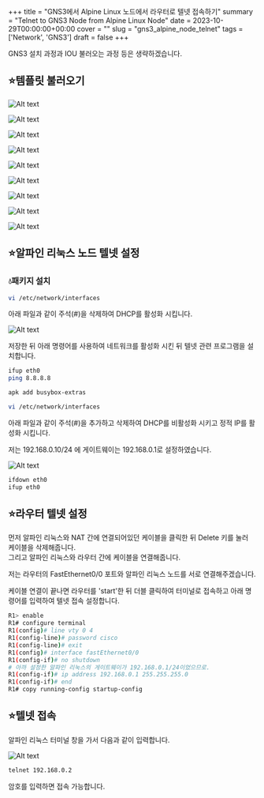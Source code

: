 +++
title = "GNS3에서 Alpine Linux 노드에서 라우터로 텔넷 접속하기"
summary = "Telnet to GNS3 Node from Alpine Linux Node"
date = 2023-10-29T00:00:00+00:00
cover = ""
slug = "gns3_alpine_node_telnet"
tags = ['Network', 'GNS3']
draft = false
+++

GNS3 설치 과정과 IOU 불러오는 과정 등은 생략하겠습니다.

## ⭐템플릿 불러오기

![Alt text](/../../images/2023/2023-10-29_1_gns3_alpine_node/1.png)  

![Alt text](/../../images/2023/2023-10-29_1_gns3_alpine_node/2.png)  

![Alt text](/../../images/2023/2023-10-29_1_gns3_alpine_node/3.png)  

![Alt text](/../../images/2023/2023-10-29_1_gns3_alpine_node/4.png)  

![Alt text](/../../images/2023/2023-10-29_1_gns3_alpine_node/5.png)  

![Alt text](/../../images/2023/2023-10-29_1_gns3_alpine_node/6.png)  

![Alt text](/../../images/2023/2023-10-29_1_gns3_alpine_node/7.png)  

![Alt text](/../../images/2023/2023-10-29_1_gns3_alpine_node/8.png)  

![Alt text](/../../images/2023/2023-10-29_1_gns3_alpine_node/9.png)  

## ⭐알파인 리눅스 노드 텔넷 설정

### 💧패키지 설치

```bash
vi /etc/network/interfaces
```

아래 파일과 같이 주석(#)을 삭제하여 DHCP를 활성화 시킵니다.

![Alt text](/../../images/2023/2023-10-29_1_gns3_alpine_node/10.png)  

저장한 뒤 아래 명령어를 사용하여 네트워크를 활성화 시킨 뒤 텔넷 관련 프로그램을 설치합니다.

```bash
ifup eth0
ping 8.8.8.8

apk add busybox-extras

vi /etc/network/interfaces
```

아래 파일과 같이 주석(#)을 추가하고 삭제하여 DHCP를 비활성화 시키고 정적 IP를 활성화 시킵니다.

저는 192.168.0.10/24 에 게이트웨이는 192.168.0.1로 설정하였습니다.

![Alt text](/../../images/2023/2023-10-29_1_gns3_alpine_node/11.png)  

```bash
ifdown eth0
ifup eth0
```

## ⭐라우터 텔넷 설정

먼저 알파인 리눅스와 NAT 간에 연결되어있던 케이블을 클릭한 뒤 Delete 키를 눌러 케이블을 삭제해줍니다.  
그리고 알파인 리눅스와 라우터 간에 케이블을 연결해줍니다.

저는 라우터의 FastEthernet0/0 포트와 알파인 리눅스 노드를 서로 연결해주겠습니다.

케이블 연결이 끝나면 라우터를 'start'한 뒤 더블 클릭하여 터미널로 접속하고 아래 명령어를 입력하여 텔넷 접속 설정합니다.

```bash
R1> enable
R1# configure terminal
R1(config)# line vty 0 4
R1(config-line)# password cisco
R1(config-line)# exit
R1(config)# interface fastEthernet0/0
R1(config-if)# no shutdown
# 아까 설정한 알파인 리눅스의 게이트웨이가 192.168.0.1/24이었으므로.
R1(config-if)# ip address 192.168.0.1 255.255.255.0
R1(config-if)# end
R1# copy running-config startup-config
```

## ⭐텔넷 접속

알파인 리눅스 터미널 창을 가서 다음과 같이 입력합니다.

![Alt text](/../../images/2023/2023-10-29_1_gns3_alpine_node/12.png)  

```bash
telnet 192.168.0.2
```

암호를 입력하면 접속 가능합니다.